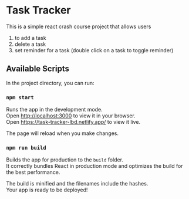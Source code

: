 # Task Tracker

This is a simple react crash course project that allows users 
1.  to add a task
2.  delete a task
3.  set reminder for a task (double click on a task to toggle reminder)

## Available Scripts

In the project directory, you can run:

### `npm start`

Runs the app in the development mode.\
Open [http://localhost:3000](http://localhost:3000) to view it in your browser.\
Open https://task-tracker-lbd.netlify.app/ to view it live.

The page will reload when you make changes.

### `npm run build`

Builds the app for production to the `build` folder.\
It correctly bundles React in production mode and optimizes the build for the best performance.

The build is minified and the filenames include the hashes.\
Your app is ready to be deployed!

